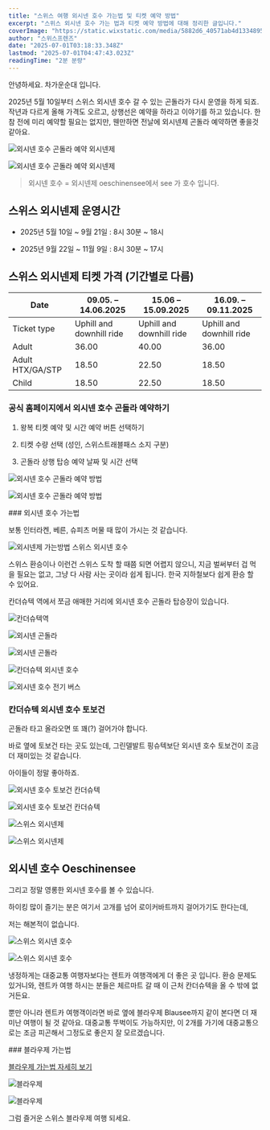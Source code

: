 ```yaml
---
title: "스위스 여행 외시넨 호수 가는법 및 티켓 예약 방법"
excerpt: "스위스 외시넨 호수 가는 법과 티켓 예약 방법에 대해 정리한 글입니다."
coverImage: "https://static.wixstatic.com/media/5882d6_40571ab4d13348959b208cdcca687d35~mv2.jpg/v1/fill/w_966,h_645,al_c,q_85,enc_avif,quality_auto/5882d6_40571ab4d13348959b208cdcca687d35~mv2.jpg"
author: "스위스프렌즈"
date: "2025-07-01T03:18:33.348Z"
lastmod: "2025-07-01T04:47:43.023Z"
readingTime: "2분 분량"
---
```


안녕하세요. 차가운순대 입니다.

2025년 5월 10일부터 스위스 외시넨 호수 갈 수 있는 곤돌라가 다시 운영을 하게 되죠. 작년과 다르게 올해 가격도 오르고, 상행선은 예약을 하라고 이야기를 하고 있습니다. 한참 전에 미리 예약할 필요는 없지만, 웬만하면 전날에 외시넨제 곤돌라 예약하면 좋을것 같아요.

![외시넨 호수 곤돌라 예약 외시넨제](https://static.wixstatic.com/media/5882d6_b85ee6dbfff640d4a5a21ad61f9d5f1d~mv2.png/v1/fill/w_966,h_1157,al_c,q_90,enc_avif,quality_auto/5882d6_b85ee6dbfff640d4a5a21ad61f9d5f1d~mv2.png)

![외시넨 호수 곤돌라 예약 외시넨제](https://static.wixstatic.com/media/5882d6_04e3f975210242f2a5d98f6ba366fe45~mv2.png/v1/fill/w_966,h_1253,al_c,q_90,enc_avif,quality_auto/5882d6_04e3f975210242f2a5d98f6ba366fe45~mv2.png)


> 외시넨 호수 = 외시넨제 oeschinensee에서 see 가 호수 입니다.

## 스위스 외시넨제 운영시간

* 2025년 5월 10일 ~ 9월 21일 : 8시 30분 ~ 18시

* 2025년 9월 22일 ~ 11월 9일 : 8시 30분 ~ 17시

## 스위스 외시넨제 티켓 가격 (기간별로 다름)

| Date                 | 09.05. – 14.06.2025 | 15.06 – 15.09.2025 | 16.09. – 09.11.2025 |
|----------------------|---------------------|---------------------|---------------------|
| Ticket type          | Uphill and downhill ride | Uphill and downhill ride | Uphill and downhill ride |
| Adult                | 36.00               | 40.00               | 36.00               |
| Adult HTX/GA/STP     | 18.50               | 22.50               | 18.50               |
| Child                | 18.50               | 22.50               | 18.50               |


### 공식 홈페이지에서 외시넨 호수 곤돌라 예약하기

1. 왕복 티켓 예약 및 시간 예약 버튼 선택하기

2. 티켓 수량 선택 (성인, 스위스트래블패스 소지 구분)

3. 곤돌라 상행 탑승 예약 날짜 및 시간 선택

![외시넨 호수 곤돌라 예약 방법](https://static.wixstatic.com/media/5882d6_eb619e8ae3a240bfad02124fca480aa2~mv2.png/v1/fill/w_965,h_600,al_c,q_90,enc_avif,quality_auto/5882d6_eb619e8ae3a240bfad02124fca480aa2~mv2.png)

![외시넨 호수 곤돌라 예약 방법](https://static.wixstatic.com/media/5882d6_16d53359f5314245a04ce91c778943ed~mv2.png/v1/fill/w_966,h_663,al_c,q_90,enc_avif,quality_auto/5882d6_16d53359f5314245a04ce91c778943ed~mv2.png)

### 외시넨 호수 가는법

보통 인터라켄, 베른, 슈피츠 머물 때 많이 가시는 것 같습니다.

![외시넨제 가는방법 스위스 외시넨 호수](https://static.wixstatic.com/media/5882d6_12e0929db3874ea0820dd846403c5e36~mv2.jpg/v1/fill/w_966,h_629,al_c,q_85,enc_avif,quality_auto/5882d6_12e0929db3874ea0820dd846403c5e36~mv2.jpg)

스위스 환승이나 이런건 스위스 도착 할 때쯤 되면 어렵지 않으니, 지금 벌써부터 겁 먹을 필요는 없고, 그냥 다 사람 사는 곳이라 쉽게 됩니다. 한국 지하철보다 쉽게 환승 할 수 있어요.

칸더슈텍 역에서 쪼금 애매한 거리에 외시넨 호수 곤돌라 탑승장이 있습니다.

![칸더슈텍역](https://static.wixstatic.com/media/5882d6_ced0e07d1b4444aca54196715dcb4ab2~mv2.jpg/v1/fill/w_966,h_645,al_c,q_85,enc_avif,quality_auto/5882d6_ced0e07d1b4444aca54196715dcb4ab2~mv2.jpg)

![외시넨 곤돌라](https://static.wixstatic.com/media/5882d6_d0f7efd8240546f294170fb47140773c~mv2.jpg/v1/fill/w_966,h_644,al_c,q_85,enc_avif,quality_auto/5882d6_d0f7efd8240546f294170fb47140773c~mv2.jpg)

![외시넨 곤돌라](https://static.wixstatic.com/media/5882d6_4cf244ffc5ab448c87a631fab46ebaa2~mv2.jpg/v1/fill/w_966,h_645,al_c,q_85,enc_avif,quality_auto/5882d6_4cf244ffc5ab448c87a631fab46ebaa2~mv2.jpg)

![칸더슈텍 외시넨 호수](https://static.wixstatic.com/media/5882d6_5e2e060dd4d84819b938c3a5f4f351e2~mv2.jpg/v1/fill/w_966,h_645,al_c,q_85,enc_avif,quality_auto/5882d6_5e2e060dd4d84819b938c3a5f4f351e2~mv2.jpg)

![외시넨 호수 전기 버스](https://static.wixstatic.com/media/5882d6_cd9035b040a14cc4994c22650f464cc3~mv2.jpg/v1/fill/w_966,h_645,al_c,q_85,enc_avif,quality_auto/5882d6_cd9035b040a14cc4994c22650f464cc3~mv2.jpg)


### 칸더슈텍 외시넨 호수 토보건

곤돌라 타고 올라오면 또 꽤(?) 걸어가야 합니다.

바로 옆에 토보건 타는 곳도 있는데, 그린델발트 핑슈텍보단 외시넨 호수 토보건이 조금 더 재미있는 것 같습니다.

아이들이 정말 좋아하죠.

![외시넨 호수 토보건 칸더슈텍](https://static.wixstatic.com/media/5882d6_d9c3a91339e146e9914529cffe52e82d~mv2.jpg/v1/fill/w_966,h_645,al_c,q_85,enc_avif,quality_auto/5882d6_d9c3a91339e146e9914529cffe52e82d~mv2.jpg)

![외시넨 호수 토보건 칸더슈텍](https://static.wixstatic.com/media/5882d6_8abd6a43473147cfb61609faf855f4b8~mv2.jpg/v1/fill/w_966,h_644,al_c,q_85,enc_avif,quality_auto/5882d6_8abd6a43473147cfb61609faf855f4b8~mv2.jpg)

![스위스 외시넨제](https://static.wixstatic.com/media/5882d6_b71fb140fff446a797d449cecc0cbe30~mv2.jpg/v1/fill/w_966,h_644,al_c,q_85,enc_avif,quality_auto/5882d6_b71fb140fff446a797d449cecc0cbe30~mv2.jpg)

![스위스 외시넨제](https://static.wixstatic.com/media/5882d6_7eeb168ecc5a40aeb0f18f8be5d8cc1b~mv2.jpg/v1/fill/w_966,h_644,al_c,q_85,enc_avif,quality_auto/5882d6_7eeb168ecc5a40aeb0f18f8be5d8cc1b~mv2.jpg)


## 외시넨 호수 Oeschinensee

그리고 정말 영롱한 외시넨 호수를 볼 수 있습니다.

하이킹 많이 즐기는 분은 여기서 고개를 넘어 로이커바트까지 걸어가기도 한다는데,

저는 해본적이 없습니다.

![스위스 외시넨 호수](https://static.wixstatic.com/media/5882d6_3dac5a14eb3b42409ff09c00d00d4531~mv2.jpg/v1/fill/w_966,h_645,al_c,q_85,enc_avif,quality_auto/5882d6_3dac5a14eb3b42409ff09c00d00d4531~mv2.jpg)

![스위스 외시넨 호수](https://static.wixstatic.com/media/5882d6_60acdf1883ae47238553c7a7fa35e13d~mv2.jpg/v1/fill/w_966,h_645,al_c,q_85,enc_avif,quality_auto/5882d6_60acdf1883ae47238553c7a7fa35e13d~mv2.jpg)

냉정하게는 대중교통 여행자보다는 렌트카 여행객에게 더 좋은 곳 입니다. 환승 문제도 있거니와, 렌트카 여행 하시는 분들은 체르마트 갈 때 이 근처 칸더슈텍을 올 수 밖에 없거든요.

뿐만 아니라 렌트카 여행객이라면 바로 옆에 블라우제 Blausee까지 같이 본다면 더 재미난 여행이 될 것 같아요. 대중교통 뚜벅이도 가능하지만, 이 2개를 가기에 대중교통으로는 조금 피곤해서 그정도로 좋은지 잘 모르겠습니다.

### 블라우제 가는법

[블라우제 가는법 자세히 보기](./blausee.md)

![블라우제](https://static.wixstatic.com/media/5882d6_915fcc9123104dbb8d362b8defb3ca62~mv2.png/v1/fill/w_966,h_543,al_c,q_90,enc_avif,quality_auto/5882d6_915fcc9123104dbb8d362b8defb3ca62~mv2.png)

![블라우제](https://static.wixstatic.com/media/5882d6_b24a3af8e16e41e389dec6b33b86b479~mv2.jpeg/v1/fill/w_966,h_725,al_c,q_85,enc_avif,quality_auto/5882d6_b24a3af8e16e41e389dec6b33b86b479~mv2.jpeg)

﻿그럼 즐거운 스위스 블라우제 여행 되세요.